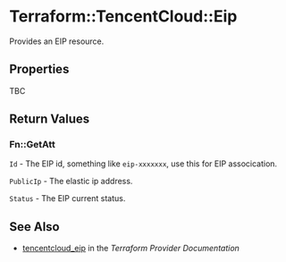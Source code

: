 # Terraform::TencentCloud::Eip

Provides an EIP resource.

## Properties

TBC

## Return Values

### Fn::GetAtt

`Id` - The EIP id, something like `eip-xxxxxxx`, use this for EIP assocication.

`PublicIp` - The elastic ip address.

`Status` - The EIP current status.

## See Also

* [tencentcloud_eip](https://www.terraform.io/docs/providers/tencentcloud/r/eip.html) in the _Terraform Provider Documentation_